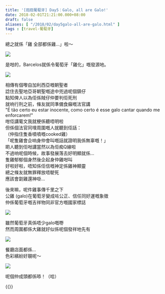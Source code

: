 ```yaml
---
title: '[抱抱葡萄牙] Day5：Galo, all are Galo!'
date: 2018-02-01T21:21:00.000+08:00
draft: false
aliases: [ "/2018/02/day5galo-all-are-galo.html" ]
tags : [travel-葡萄牙]
---
```


總之就係「雞 全部都係雞...」啦～  

![](/images/portugal5d.jpg)

是咁的，Barcelos就係令葡萄牙「雞化」嘅發源地。  

![](/images/portugal5d1.jpg)

相傳有個嚟自加利西亞嘅朝聖者  
諗住去聖地亞哥朝聖嘅途中兜過呢個鎮仔  
點知俾人以為佢係賊仔仲要判佢死刑  
就响行刑之前，條友就同準備食癲嘅法官講  
"É tão certo eu estar inocente, como certo é esse galo cantar quando me enforcarem!"  
咁佢講葡文我就梗係聽唔明啦  
但係個法官同埋周圍嘅人就聽到佢話：  
（仲指住隻香噴噴嘅cooked雞）  
「呢隻雞會企响身仲會叫嘅話就證明我係無辜嘅！」  
啲人聽到佢咁講當然以為佢痴Q線啦  
不過响呢個時候，故事發展落去好明顯就係...  
隻雞郁郁個身然後企起身仲雞咁叫  
好啦好啦，唔知係佢信嘅神定係雞神顯靈  
總之條友就無罪釋放唔駛死  
應該會劏雞還神啩...  
  
後來嘛，呢件雞事傳千里之下  
公雞 (galo)在葡萄牙變成咗公正、信任同好運嘅象徵  
仲係葡萄牙嘅吉祥物同非官方嘅國家標誌  

![](/images/portugal5d2.jpg)

雖然葡萄牙真係唔少galo嘅嘢  
然而周圍都係大雞就好似係呢個發祥地先有  

![](/images/portugal5d3.jpg)

餐廳店面都係...  
色彩繽紛好靚呢～  

![](/images/portugal5d4.jpg)

呢個仲成頭都係㖭！（哈）  
  
  

{{<portugal>}}  
